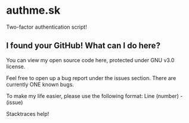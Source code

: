 # authme.sk
Two-factor authentication script!

## I found your GitHub! What can I do here?
You can view my open source code here, protected under GNU v3.0 license.

Feel free to open up a bug report under the issues section. There are currently ONE known bugs.

To make my life easier, please use the following format: Line (number) - (issue)

Stacktraces help!
